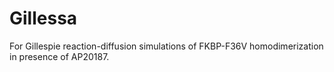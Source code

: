 # Gillessa

For Gillespie reaction-diffusion simulations of FKBP-F36V homodimerization in presence of AP20187.
